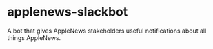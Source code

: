 # applenews-slackbot
A bot that gives AppleNews stakeholders useful notifications about all things AppleNews.
